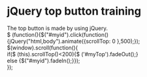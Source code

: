 # jQuery top button training
The top button is made by using jQuery.<br>
 $ (function(){$("#myid").click(function(){jQuery("html,body").animate({scrollTop: 0 },500);});<br>
            $(window).scroll(function(){<br>
                if($ (this).scrollTop()<200){$ ('#myTop').fadeOut();}<br> 
                else {$("#myid").fadeIn();}});<br>
        });
